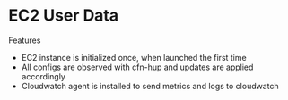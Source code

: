 # EC2 User Data

Features
* EC2 instance is initialized once, when launched the first time
* All configs are observed with cfn-hup and updates are applied accordingly
* Cloudwatch agent is installed to send metrics and logs to cloudwatch